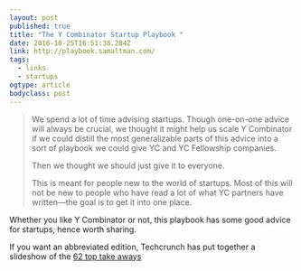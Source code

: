 ```yaml
---
layout: post 
published: true 
title: "The Y Combinator Startup Playbook " 
date: 2016-10-25T16:51:38.284Z 
link: http://playbook.samaltman.com/ 
tags:
  - links
  - startups
ogtype: article 
bodyclass: post 
---
```


> We spend a lot of time advising startups. Though one-on-one advice will always be crucial, we thought it might help us scale Y Combinator if we could distill the most generalizable parts of this advice into a sort of playbook we could give YC and YC Fellowship companies.
> 
> Then we thought we should just give it to everyone.
> 
> This is meant for people new to the world of startups. Most of this will not be new to people who have read a lot of what YC partners have written—the goal is to get it into one place.

Whether you like Y Combinator or not, this playbook has some good advice for startups, hence worth sharing.

If you want an abbreviated edition, Techcrunch has put together a slideshow of the [62 top take aways](https://techcrunch.com/gallery/y-combinator-startup-playbook/)
